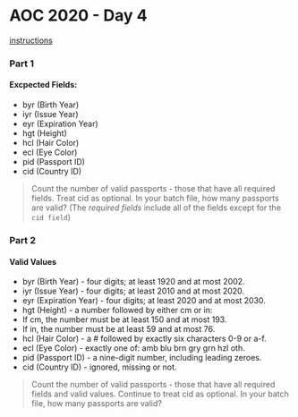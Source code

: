# AOC 2020 - Day 4

[instructions](https://adventofcode.com/2020/day/4)

### Part 1

#### Excpected Fields:
* byr (Birth Year)
* iyr (Issue Year)
* eyr (Expiration Year)
* hgt (Height)
* hcl (Hair Color)
* ecl (Eye Color)
* pid (Passport ID)
* cid (Country ID)

> Count the number of valid passports - those that have all required fields. Treat cid as optional. In your batch file, how many passports are valid?
(The _required fields_ include all of the fields except for the `cid field`)

### Part 2

#### Valid Values
* byr (Birth Year) - four digits; at least 1920 and at most 2002.
* iyr (Issue Year) - four digits; at least 2010 and at most 2020.
* eyr (Expiration Year) - four digits; at least 2020 and at most 2030.
* hgt (Height) - a number followed by either cm or in:
* If cm, the number must be at least 150 and at most 193.
* If in, the number must be at least 59 and at most 76.
* hcl (Hair Color) - a # followed by exactly six characters 0-9 or a-f.
* ecl (Eye Color) - exactly one of: amb blu brn gry grn hzl oth.
* pid (Passport ID) - a nine-digit number, including leading zeroes.
* cid (Country ID) - ignored, missing or not.

> Count the number of valid passports - those that have all required fields and valid values. Continue to treat cid as optional. In your batch file, how many passports are valid?
